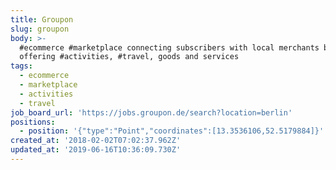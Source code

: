 ```yaml
---
title: Groupon
slug: groupon
body: >-
  #ecommerce #marketplace connecting subscribers with local merchants by
  offering #activities, #travel, goods and services
tags:
  - ecommerce
  - marketplace
  - activities
  - travel
job_board_url: 'https://jobs.groupon.de/search?location=berlin'
positions:
  - position: '{"type":"Point","coordinates":[13.3536106,52.5179884]}'
created_at: '2018-02-02T07:02:37.962Z'
updated_at: '2019-06-16T10:36:09.730Z'
---
```


